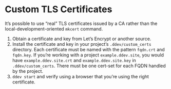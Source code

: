 # Custom TLS Certificates

It’s possible to use “real” TLS certificates issued by a CA rather than the local-development-oriented `mkcert` command.

1. Obtain a certificate and key from Let’s Encrypt or another source.
2. Install the certificate and key in your project’s `.ddev/custom_certs` directory. Each certificate must be named with the pattern `fqdn.crt` and `fqdn.key`. If you’re working with a project `example.ddev.site`, you would have `example.ddev.site.crt` and `example.ddev.site.key` in `.ddev/custom_certs`. There must be one cert-set for each FQDN handled by the project.
3. `ddev start` and verify using a browser that you’re using the right certificate.
